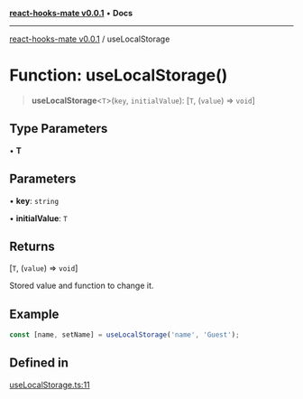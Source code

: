 [**react-hooks-mate v0.0.1**](../README.md) • **Docs**

***

[react-hooks-mate v0.0.1](../README.md) / useLocalStorage

# Function: useLocalStorage()

> **useLocalStorage**\<`T`\>(`key`, `initialValue`): [`T`, (`value`) => `void`]

## Type Parameters

• **T**

## Parameters

• **key**: `string`

• **initialValue**: `T`

## Returns

[`T`, (`value`) => `void`]

Stored value and function to change it.

## Example

```ts
const [name, setName] = useLocalStorage('name', 'Guest');
```

## Defined in

[useLocalStorage.ts:11](https://github.com/guestDI/hooks-mate/blob/0ad1be308e3346f5183d8e1751c6475fdf60889b/src/hooks/useLocalStorage.ts#L11)
